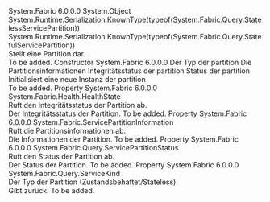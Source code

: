 <Type Name="Partition" FullName="System.Fabric.Query.Partition">
  <TypeSignature Language="C#" Value="public abstract class Partition" />
  <TypeSignature Language="ILAsm" Value=".class public auto ansi abstract beforefieldinit Partition extends System.Object" />
  <TypeSignature Language="DocId" Value="T:System.Fabric.Query.Partition" />
  <TypeSignature Language="VB.NET" Value="Public MustInherit Class Partition" />
  <TypeSignature Language="F#" Value="type Partition = class" />
  <AssemblyInfo>
    <AssemblyName>System.Fabric</AssemblyName>
    <AssemblyVersion>6.0.0.0</AssemblyVersion>
  </AssemblyInfo>
  <Base>
    <BaseTypeName>System.Object</BaseTypeName>
  </Base>
  <Interfaces />
  <Attributes>
    <Attribute>
      <AttributeName>System.Runtime.Serialization.KnownType(typeof(System.Fabric.Query.StatelessServicePartition))</AttributeName>
    </Attribute>
    <Attribute>
      <AttributeName>System.Runtime.Serialization.KnownType(typeof(System.Fabric.Query.StatefulServicePartition))</AttributeName>
    </Attribute>
  </Attributes>
  <Docs>
    <summary>
      <para>Stellt eine Partition dar.</para>
    </summary>
    <remarks>To be added.</remarks>
  </Docs>
  <Members>
    <Member MemberName=".ctor">
      <MemberSignature Language="C#" Value="protected Partition (System.Fabric.Query.ServiceKind serviceKind, System.Fabric.ServicePartitionInformation partitionInformation, System.Fabric.Health.HealthState healthState, System.Fabric.Query.ServicePartitionStatus partitionStatus);" />
      <MemberSignature Language="ILAsm" Value=".method familyhidebysig specialname rtspecialname instance void .ctor(valuetype System.Fabric.Query.ServiceKind serviceKind, class System.Fabric.ServicePartitionInformation partitionInformation, valuetype System.Fabric.Health.HealthState healthState, valuetype System.Fabric.Query.ServicePartitionStatus partitionStatus) cil managed" />
      <MemberSignature Language="DocId" Value="M:System.Fabric.Query.Partition.#ctor(System.Fabric.Query.ServiceKind,System.Fabric.ServicePartitionInformation,System.Fabric.Health.HealthState,System.Fabric.Query.ServicePartitionStatus)" />
      <MemberSignature Language="F#" Value="new System.Fabric.Query.Partition : System.Fabric.Query.ServiceKind * System.Fabric.ServicePartitionInformation * System.Fabric.Health.HealthState * System.Fabric.Query.ServicePartitionStatus -&gt; System.Fabric.Query.Partition" Usage="new System.Fabric.Query.Partition (serviceKind, partitionInformation, healthState, partitionStatus)" />
      <MemberType>Constructor</MemberType>
      <AssemblyInfo>
        <AssemblyName>System.Fabric</AssemblyName>
        <AssemblyVersion>6.0.0.0</AssemblyVersion>
      </AssemblyInfo>
      <Parameters>
        <Parameter Name="serviceKind" Type="System.Fabric.Query.ServiceKind" />
        <Parameter Name="partitionInformation" Type="System.Fabric.ServicePartitionInformation" />
        <Parameter Name="healthState" Type="System.Fabric.Health.HealthState" />
        <Parameter Name="partitionStatus" Type="System.Fabric.Query.ServicePartitionStatus" />
      </Parameters>
      <Docs>
        <param name="serviceKind">
          <para>Der Typ der partition</para>
        </param>
        <param name="partitionInformation">
          <para>Die Partitionsinformationen</para>
        </param>
        <param name="healthState">
          <para>Integritätsstatus der partition</para>
        </param>
        <param name="partitionStatus">
          <para>Status der partition</para>
        </param>
        <summary>
          <para>Initialisiert eine neue Instanz der partition</para>
        </summary>
        <remarks>To be added.</remarks>
      </Docs>
    </Member>
    <Member MemberName="HealthState">
      <MemberSignature Language="C#" Value="public System.Fabric.Health.HealthState HealthState { get; }" />
      <MemberSignature Language="ILAsm" Value=".property instance valuetype System.Fabric.Health.HealthState HealthState" />
      <MemberSignature Language="DocId" Value="P:System.Fabric.Query.Partition.HealthState" />
      <MemberSignature Language="VB.NET" Value="Public ReadOnly Property HealthState As HealthState" />
      <MemberSignature Language="F#" Value="member this.HealthState : System.Fabric.Health.HealthState" Usage="System.Fabric.Query.Partition.HealthState" />
      <MemberType>Property</MemberType>
      <AssemblyInfo>
        <AssemblyName>System.Fabric</AssemblyName>
        <AssemblyVersion>6.0.0.0</AssemblyVersion>
      </AssemblyInfo>
      <ReturnValue>
        <ReturnType>System.Fabric.Health.HealthState</ReturnType>
      </ReturnValue>
      <Docs>
        <summary>
          <para>Ruft den Integritätsstatus der Partition ab.</para>
        </summary>
        <value>
          <para>Der Integritätsstatus der Partition.</para>
        </value>
        <remarks>To be added.</remarks>
      </Docs>
    </Member>
    <Member MemberName="PartitionInformation">
      <MemberSignature Language="C#" Value="public System.Fabric.ServicePartitionInformation PartitionInformation { get; }" />
      <MemberSignature Language="ILAsm" Value=".property instance class System.Fabric.ServicePartitionInformation PartitionInformation" />
      <MemberSignature Language="DocId" Value="P:System.Fabric.Query.Partition.PartitionInformation" />
      <MemberSignature Language="VB.NET" Value="Public ReadOnly Property PartitionInformation As ServicePartitionInformation" />
      <MemberSignature Language="F#" Value="member this.PartitionInformation : System.Fabric.ServicePartitionInformation" Usage="System.Fabric.Query.Partition.PartitionInformation" />
      <MemberType>Property</MemberType>
      <AssemblyInfo>
        <AssemblyName>System.Fabric</AssemblyName>
        <AssemblyVersion>6.0.0.0</AssemblyVersion>
      </AssemblyInfo>
      <ReturnValue>
        <ReturnType>System.Fabric.ServicePartitionInformation</ReturnType>
      </ReturnValue>
      <Docs>
        <summary>
          <para>Ruft die Partitionsinformationen ab.</para>
        </summary>
        <value>
          <para>Die Informationen der Partition.</para>
        </value>
        <remarks>To be added.</remarks>
      </Docs>
    </Member>
    <Member MemberName="PartitionStatus">
      <MemberSignature Language="C#" Value="public System.Fabric.Query.ServicePartitionStatus PartitionStatus { get; }" />
      <MemberSignature Language="ILAsm" Value=".property instance valuetype System.Fabric.Query.ServicePartitionStatus PartitionStatus" />
      <MemberSignature Language="DocId" Value="P:System.Fabric.Query.Partition.PartitionStatus" />
      <MemberSignature Language="VB.NET" Value="Public ReadOnly Property PartitionStatus As ServicePartitionStatus" />
      <MemberSignature Language="F#" Value="member this.PartitionStatus : System.Fabric.Query.ServicePartitionStatus" Usage="System.Fabric.Query.Partition.PartitionStatus" />
      <MemberType>Property</MemberType>
      <AssemblyInfo>
        <AssemblyName>System.Fabric</AssemblyName>
        <AssemblyVersion>6.0.0.0</AssemblyVersion>
      </AssemblyInfo>
      <ReturnValue>
        <ReturnType>System.Fabric.Query.ServicePartitionStatus</ReturnType>
      </ReturnValue>
      <Docs>
        <summary>
          <para>Ruft den Status der Partition ab.</para>
        </summary>
        <value>
          <para>Der Status der Partition.</para>
        </value>
        <remarks>To be added.</remarks>
      </Docs>
    </Member>
    <Member MemberName="ServiceKind">
      <MemberSignature Language="C#" Value="public System.Fabric.Query.ServiceKind ServiceKind { get; }" />
      <MemberSignature Language="ILAsm" Value=".property instance valuetype System.Fabric.Query.ServiceKind ServiceKind" />
      <MemberSignature Language="DocId" Value="P:System.Fabric.Query.Partition.ServiceKind" />
      <MemberSignature Language="VB.NET" Value="Public ReadOnly Property ServiceKind As ServiceKind" />
      <MemberSignature Language="F#" Value="member this.ServiceKind : System.Fabric.Query.ServiceKind" Usage="System.Fabric.Query.Partition.ServiceKind" />
      <MemberType>Property</MemberType>
      <AssemblyInfo>
        <AssemblyName>System.Fabric</AssemblyName>
        <AssemblyVersion>6.0.0.0</AssemblyVersion>
      </AssemblyInfo>
      <ReturnValue>
        <ReturnType>System.Fabric.Query.ServiceKind</ReturnType>
      </ReturnValue>
      <Docs>
        <summary>
          <para>Der Typ der Partition (Zustandsbehaftet/Stateless)</para>
        </summary>
        <value>
          <para>Gibt <see cref="T:System.Fabric.Query.ServiceKind" />zurück.</para>
        </value>
        <remarks>To be added.</remarks>
      </Docs>
    </Member>
  </Members>
</Type>